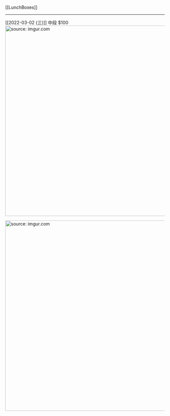 [[LunchBoxes]]

---

[[2022-03-02 (三)]] 中段 $100
<a href="https://imgur.com/hcSoXJs"><img src="https://i.imgur.com/hcSoXJs.jpg" title="source: imgur.com" width="600px"/></a>

<a href="https://imgur.com/Kdj4pHV"><img src="https://i.imgur.com/Kdj4pHV.jpg" title="source: imgur.com" width="600px"/></a>

